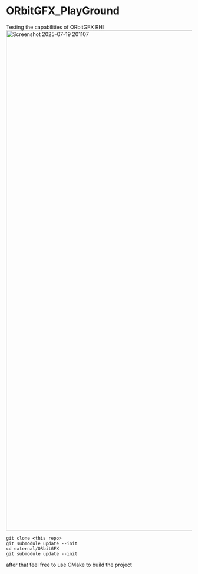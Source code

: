 # ORbitGFX_PlayGround
Testing the capabilities of ORbitGFX RHI
<img width="3432" height="1360" alt="Screenshot 2025-07-19 201107" src="https://github.com/user-attachments/assets/e625abea-067d-43ec-b792-dd02b3bfce96" />

```
git clone <this repo>
git submodule update --init
cd external/ORbitGFX
git submodule update --init
```

after that feel free to use CMake to build the project
